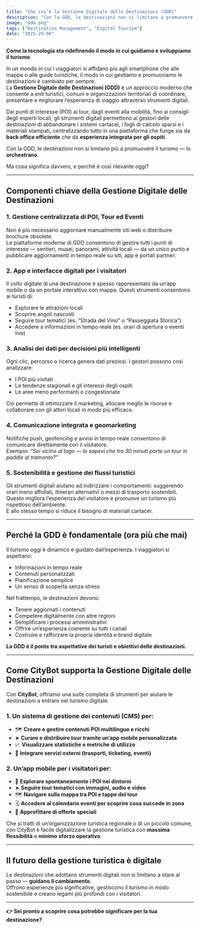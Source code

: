 ```yaml
---
title: "Che cos’è la Gestione Digitale delle Destinazioni (GDD)"
description: "Con la GDD, le destinazioni non si limitano a promuovere il turismo — lo orchestrano."
image: "ddm.png"
tags: ["Destination Management", "Digital Tourism"]
date: "2025-29-06"
---
```

**Come la tecnologia sta ridefinendo il modo in cui guidiamo e sviluppiamo il turismo**

In un mondo in cui i viaggiatori si affidano più agli smartphone che alle mappe o alle guide turistiche, il modo in cui gestiamo e promuoviamo le destinazioni è cambiato per sempre.  
La **Gestione Digitale delle Destinazioni (GDD)** è un approccio moderno che consente a enti turistici, comuni e organizzazioni territoriali di coordinare, presentare e migliorare l’esperienza di viaggio attraverso strumenti digitali.

Dai punti di interesse (POI) ai tour, dagli eventi alla mobilità, fino ai consigli degli esperti locali, gli strumenti digitali permettono ai gestori delle destinazioni di abbandonare i sistemi cartacei, i fogli di calcolo sparsi e i materiali stampati, centralizzando tutto in una piattaforma che funge sia da **back office efficiente** che da **esperienza integrata per gli ospiti**.

Con la GDD, le destinazioni non si limitano più a promuovere il turismo — lo **orchestrano**.

Ma cosa significa davvero, e perché è così rilevante oggi?

---

## Componenti chiave della Gestione Digitale delle Destinazioni

### 1. Gestione centralizzata di POI, Tour ed Eventi  
Non è più necessario aggiornare manualmente siti web o distribuire brochure obsolete.  
Le piattaforme moderne di GDD consentono di gestire tutti i punti di interesse — sentieri, musei, panorami, attività locali — da un unico punto e pubblicare aggiornamenti in tempo reale su siti, app e portali partner.

### 2. App e interfacce digitali per i visitatori  
Il volto digitale di una destinazione è spesso rappresentato da un’app mobile o da un portale interattivo con mappa. Questi strumenti consentono ai turisti di:

- Esplorare le attrazioni locali  
- Scoprire angoli nascosti  
- Seguire tour tematici (es. “Strada del Vino” o “Passeggiata Storica”)  
- Accedere a informazioni in tempo reale (es. orari di apertura o eventi live)

### 3. Analisi dei dati per decisioni più intelligenti  
Ogni clic, percorso o ricerca genera dati preziosi. I gestori possono così analizzare:

- I POI più visitati  
- Le tendenze stagionali e gli interessi degli ospiti  
- Le aree meno performanti o congestionate  

Ciò permette di ottimizzare il marketing, allocare meglio le risorse e collaborare con gli attori locali in modo più efficace.

### 4. Comunicazione integrata e geomarketing  
Notifiche push, geofencing e avvisi in tempo reale consentono di comunicare direttamente con il visitatore.  
Esempio: _“Sei vicino al lago — lo sapevi che tra 30 minuti parte un tour in paddle al tramonto?”_

### 5. Sostenibilità e gestione dei flussi turistici  
Gli strumenti digitali aiutano ad indirizzare i comportamenti: suggerendo orari meno affollati, itinerari alternativi o mezzi di trasporto sostenibili.  
Questo migliora l’esperienza del visitatore e promuove un turismo più rispettoso dell’ambiente.  
E allo stesso tempo si riduce il bisogno di materiali cartacei.

---

## Perché la GDD è fondamentale (ora più che mai)

Il turismo oggi è dinamico e guidato dall’esperienza. I viaggiatori si aspettano:

- Informazioni in tempo reale  
- Contenuti personalizzati  
- Pianificazione semplice  
- Un senso di scoperta senza stress  

Nel frattempo, le destinazioni devono:

- Tenere aggiornati i contenuti  
- Competere digitalmente con altre regioni  
- Semplificare i processi amministrativi  
- Offrire un’esperienza coerente su tutti i canali  
- Costruire e rafforzare la propria identità e brand digitale

**La GDD è il ponte tra aspettative dei turisti e obiettivi delle destinazioni.**

---

## Come CityBot supporta la Gestione Digitale delle Destinazioni

Con **CityBot**, offriamo una suite completa di strumenti per aiutare le destinazioni a entrare nel turismo digitale.

### 1. Un sistema di gestione dei contenuti (CMS) per:

- 🗺️ **Creare e gestire contenuti POI multilingue e ricchi**  
- ➤ **Curare e distribuire tour tramite un’app mobile personalizzata**  
- 📈 **Visualizzare statistiche e metriche di utilizzo**  
- 🔌 **Integrare servizi esterni (trasporti, ticketing, eventi)**

### 2. Un’app mobile per i visitatori per:

- 📍 **Esplorare spontaneamente i POI nei dintorni**  
- ➤ **Seguire tour tematici con immagini, audio e video**  
- 🗺️ **Navigare sulla mappa tra POI e tappe del tour**  
- 🗓️ **Accedere al calendario eventi per scoprire cosa succede in zona**  
- 🔖 **Approfittare di offerte speciali**

Che si tratti di un’organizzazione turistica regionale o di un piccolo comune, con CityBot è facile digitalizzare la gestione turistica con **massima flessibilità** e **minimo sforzo operativo**.

---

## Il futuro della gestione turistica è digitale

Le destinazioni che adottano strumenti digitali non si limitano a stare al passo — **guidano il cambiamento**.  
Offrono esperienze più significative, gestiscono il turismo in modo sostenibile e creano legami più profondi con i visitatori.

---

**👉 Sei pronto a scoprire cosa potrebbe significare per la tua destinazione?**
